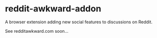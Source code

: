 # reddit-awkward-addon
A browser extension adding new social features to discussions on Reddit.

See redditawkward.com soon...

